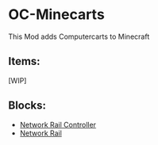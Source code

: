 # OC-Minecarts

This Mod adds Computercarts to Minecraft

## Items:

 [WIP]

## Blocks:

- [Network Rail Controller](block/netrailbase.md)
- [Network Rail](block/netrail.md)
